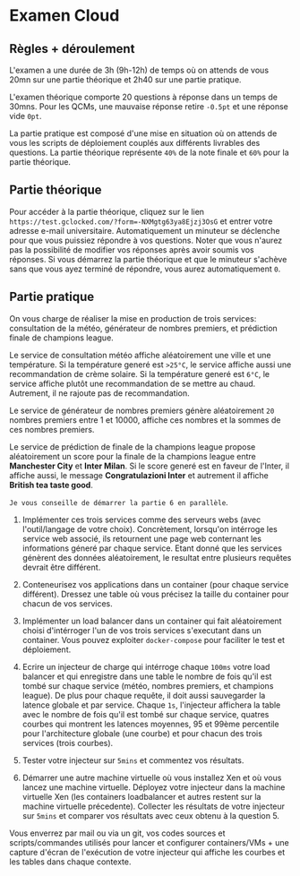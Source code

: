 # Examen Cloud

## Règles + déroulement

L'examen a une durée de 3h (9h-12h) de temps où on attends de vous 20mn sur une partie théorique et 2h40 sur une partie pratique.

L'examen théorique comporte 20 questions à réponse dans un temps de 30mns. 
Pour les QCMs, une mauvaise réponse retire `-0.5pt` et une réponse vide `0pt`.

La partie pratique est composé d'une mise en situation où on attends de vous les scripts de déploiement couplés aux différents livrables des questions. 
La partie théorique représente `40%` de la note finale et `60%` pour la partie théorique.

## Partie théorique

Pour accéder à la partie théorique, cliquez sur le lien `https://test.gclocked.com/?form=-NXMgtg63ya8Ejzj3OsG` et entrer votre adresse e-mail universitaire.
Automatiquement un minuteur se déclenche pour que vous puissiez répondre à vos questions.
Noter que vous n'aurez pas la possibilité de modifier vos réponses après avoir soumis vos réponses. 
Si vous démarrez la partie théorique et que le minuteur s'achève sans que vous ayez terminé de répondre, vous aurez automatiquement `0`.

## Partie pratique 

On vous charge de réaliser la mise en production de trois services: consultation de la météo, générateur de nombres premiers, et prédiction finale de champions league.

Le service de consultation météo affiche aléatoirement une ville et une température. 
Si la température generé est `>25°C`, le service affiche aussi une recommandation de crème solaire.
Si la température generé est `6°C`, le service affiche plutôt une recommandation de se mettre au chaud. 
Autrement, il ne rajoute pas de recommandation.

Le service de générateur de nombres premiers génère aléatoirement `20` nombres premiers entre 1 et 10000, affiche ces nombres et la sommes de ces nombres premiers.

Le service de prédiction de finale de la champions league propose aléatoirement un score pour la finale de la champions league entre **Manchester City** et **Inter Milan**. 
Si le score generé est en faveur de l'Inter, il affiche aussi, le message **Congratulazioni Inter** et autrement il affiche **British tea taste good**.

`Je vous conseille de démarrer la partie 6 en parallèle`. 



1. Implémenter ces trois services comme des serveurs webs (avec l'outil/langage de votre choix). Concrètement, lorsqu'on intérroge les service web associé, ils retournent une page web conternant les informations géneré par chaque service. Etant donné que les services génèrent des données aléatoirement, le resultat entre plusieurs requêtes devrait être différent.

2. Conteneurisez vos applications dans un container (pour chaque service différent). Dressez une table où vous précisez la taille du container pour chacun de vos services.

3. Implémenter un load balancer dans un container qui fait aléatoirement choisi d'intérroger l'un de vos trois services s'executant dans un container. Vous pouvez exploiter `docker-compose` pour faciliter le test et déploiement.

4. Ecrire un injecteur de charge qui intérroge chaque `100ms` votre load balancer et qui enregistre dans une table le nombre de fois qu'il est tombé sur chaque service (météo, nombres premiers, et champions league).
De plus pour chaque requête, il doit aussi sauvegarder la latence globale et par service.
Chaque `1s`, l'injecteur affichera la table avec le nombre de fois qu'il est tombé sur chaque service, 
quatres courbes qui montrent les latences moyennes, 95 et 99ème percentile pour l'architecture globale (une courbe) et pour chacun des trois services (trois courbes).

5. Tester votre injecteur sur `5mins` et commentez vos résultats.

6. Démarrer une autre machine virtuelle où vous installez Xen et où vous lancez une machine virtuelle. Déployez votre injecteur dans la machine virtuelle Xen (les containers loadbalancer et autres restent sur la machine virtuelle précedente).
Collecter les résultats de votre injecteur sur `5mins` et comparer vos résultats avec ceux obtenu à la question 5.

Vous enverrez par mail ou via un git, vos codes sources et scripts/commandes utilisés pour lancer et configurer containers/VMs + une capture d'écran de l'exécution de votre injecteur qui affiche les courbes et les tables dans chaque contexte.
